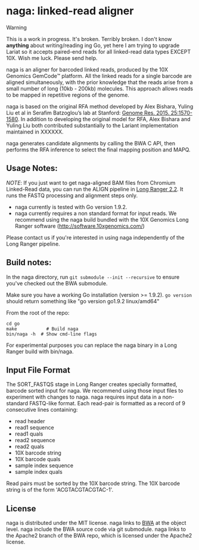 # naga: linked-read aligner

> [!WARNING]
> This is a work in progress. It's broken. Terribly broken. I don't know **anything**
> about writing/reading ing Go, yet here I am trying to upgrade Lariat so it accepts
> paired-end reads for all linked-read data types EXCEPT 10X. Wish me luck. Please
> send help.

naga is an aligner for barcoded linked reads, produced by the 10X Genomics GemCode™ platform. All the linked reads for a single barcode are aligned simultaneously, with the prior knowledge that the reads arise from a small number of long (10kb - 200kb) molecules. This approach allows reads to be mapped in repetitive regions of the genome.

naga is based on the original RFA method developed by Alex Bishara, Yuling Liu et al in Serafim Batzoglou’s lab at Stanford: [Genome Res. 2015. 25:1570-1580](http://genome.cshlp.org/content/25/10/1570).  In addition to developing the original model for RFA, Alex Bishara and Yuling Liu both contributed substantially to the Lariant implementation maintained in XXXXXX.

naga generates candidate alignments by calling the BWA C API, then performs the RFA inference to select the final mapping position and MAPQ.

## Usage Notes: 

*NOTE*: If you just want to get naga-aligned BAM files from Chromium Linked-Read data, you can run the ALIGN pipeline in [Long Ranger 2.2](https://support.10xgenomics.com/genome-exome/software/downloads/latest). It runs the FASTQ processing and alignment steps only.


* naga currently is tested with Go version 1.9.2.
* naga currently requires a non standard format for input reads. We recommend using the naga build bundled with the 10X Genomics Long Ranger software (http://software.10xgenomics.com/)

Please contact us if you're interested in using naga independently of the Long Ranger pipeline.

## Build notes:
In the naga directory, run `git submodule --init --recursive` to ensure you've checked out the BWA submodule.

Make sure you have a working Go installation (version >= 1.9.2). `go version` should return something like "go version go1.9.2 linux/amd64"

From the root of the repo:
```
cd go
make           # Build naga
bin/naga -h  # Show cmd-line flags
```

For experimental purposes you can replace the naga binary in a Long Ranger build with bin/naga.


## Input File Format

The SORT_FASTQS stage in Long Ranger creates specially formatted, barcode sorted input for naga.  We recommend using those input files to experiment with changes to naga.
naga requires input data in a non-standard FASTQ-like format. Each read-pair is formatted as a record of 9 consecutive lines containing:
* read header
* read1 sequence
* read1 quals
* read2 sequence
* read2 quals
* 10X barcode string
* 10X barcode quals
* sample index sequence
* sample index quals

Read pairs must be sorted by the 10X barcode string. The 10X barcode string is of the form 'ACGTACGTACGTAC-1'. 

## License
naga is distributed under the MIT license. naga links to [BWA](https://github.com/lh3/bwa) at the object level. naga include the BWA source code via git submodule. naga links to the Apache2 branch of the BWA repo, which is licensed under the Apache2 license.
